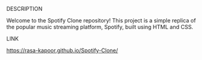 DESCRIPTION

Welcome to the Spotify Clone repository! This project is a simple replica of the popular music streaming platform, Spotify, built using HTML and CSS.

LINK

https://rasa-kapoor.github.io/Spotify-Clone/
